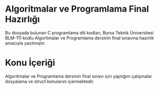 ﻿# Algoritmalar ve Programlama Final Hazırlığı
Bu dosyada bulunan C programlama dili kodları, Bursa Teknik Üniversitesi BLM-111 kodlu Algoritmalar ve Programlama dersinin final sınavına hazırlık amacıyla yazılmıştır.

# Konu İçeriği
Algoritmalar ve Programlama dersinin final sınavı için yaptığım çalışmalar dosyalama ve struct konularını içermektedir.




